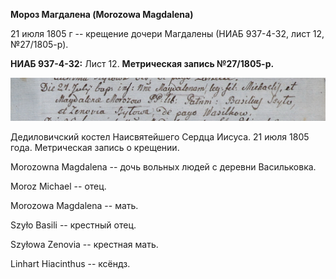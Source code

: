 **Мороз Магдалена (Morozowa Magdalena)**

21 июля 1805 г -- крещение дочери Магдалены (НИАБ 937-4-32, лист 12,
№27/1805-р).

**НИАБ 937-4-32:** Лист 12. **Метрическая запись №27/1805-р.**

![](./media/fc7d2c9b8ce13e6234becfd24888013c771d8836.png)

Дедиловичский костел Наисвятейшего Сердца Иисуса. 21 июля 1805 года.
Метрическая запись о крещении.

Morozowna Magdalena -- дочь вольных людей с деревни Васильковка.

Moroz Michael -- отец.

Morozowa Magdalena -- мать.

Szyło Basili -- крестный отец.

Szyłowa Zenovia -- крестная мать.

Linhart Hiacinthus -- ксёндз.
